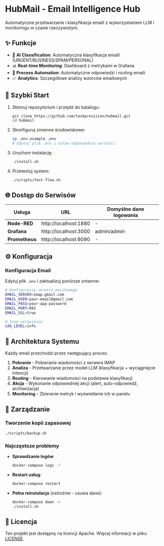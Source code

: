 # HubMail - Email Intelligence Hub 

Automatyczne przetwarzanie i klasyfikacja emaili z wykorzystaniem LLM i monitoringu w czasie rzeczywistym.

## ✨ Funkcje

- 🤖 **AI Classification**: Automatyczna klasyfikacja emaili (URGENT/BUSINESS/SPAM/PERSONAL)
- 📊 **Real-time Monitoring**: Dashboard z metrykami w Grafana
- 🔄 **Process Automation**: Automatyczne odpowiedzi i routing emaili
- 📈 **Analytics**: Szczegółowe analizy wzorców emailowych

## 🚀 Szybki Start

1. Sklonuj repozytorium i przejdź do katalogu:
   ```bash
   git clone https://github.com/taskprovision/hubmail.git
   cd hubmail
   ```

2. Skonfiguruj zmienne środowiskowe:
   ```bash
   cp .env.example .env
   # Edytuj plik .env i ustaw odpowiednie wartości
   ```

3. Uruchom instalację:
   ```bash
   ./install.sh
   ```

4. Przetestuj system:
   ```bash
   ./scripts/test-flow.sh
   ```

## 🌐 Dostęp do Serwisów

| Usługa | URL | Domyślne dane logowania |
|--------|-----|-------------------------|
| **Node-RED** | http://localhost:1880 | - |
| **Grafana** | http://localhost:3000 | admin/admin |
| **Prometheus** | http://localhost:9090 | - |

## ⚙️ Konfiguracja

### Konfiguracja Email

Edytuj plik `.env` i zaktualizuj poniższe zmienne:

```bash
# Konfiguracja serwera pocztowego
EMAIL_SERVER=imap.gmail.com
EMAIL_USER=your-email@gmail.com
EMAIL_PASS=your-app-password
EMAIL_PORT=993
EMAIL_SSL=true

# Inne ustawienia
LOG_LEVEL=info
```

## 📁 Architektura Systemu

Każdy email przechodzi przez następujący proces:

1. **Pobranie** - Pobieranie wiadomości z serwera IMAP
2. **Analiza** - Przetwarzanie przez model LLM (klasyfikacja + wyciągnięcie intencji)
3. **Routing** - Kierowanie wiadomości na podstawie klasyfikacji
4. **Akcja** - Wykonanie odpowiedniej akcji (alert, auto-odpowiedź, archiwizacja)
5. **Monitoring** - Zbieranie metryk i wyświetlanie ich w panelu

## 🔄 Zarządzanie

### Tworzenie kopii zapasowej

```bash
./scripts/backup.sh
```

### Najczęstsze problemy

- **Sprawdzanie logów**:
  ```bash
  docker-compose logs -f
  ```

- **Restart usług**:
  ```bash
  docker-compose restart
  ```

- **Pełna reinstalacja** (ostrożnie - usuwa dane):
  ```bash
  docker-compose down -v
  ./install.sh
  ```

## 📝 Licencja

Ten projekt jest dostępny na licencji Apache. Więcej informacji w pliku [LICENSE](LICENSE).


